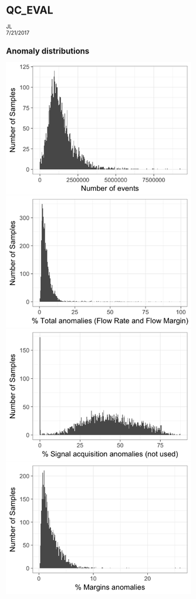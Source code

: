 # QC_EVAL
JL  
7/21/2017  



## Anomaly distributions

![](QC_EVAL_files/figure-html/unnamed-chunk-1-1.png)<!-- -->![](QC_EVAL_files/figure-html/unnamed-chunk-1-2.png)<!-- -->![](QC_EVAL_files/figure-html/unnamed-chunk-1-3.png)<!-- -->![](QC_EVAL_files/figure-html/unnamed-chunk-1-4.png)<!-- -->
